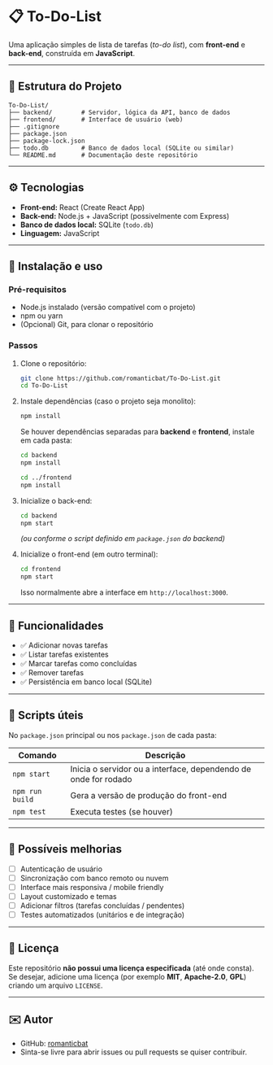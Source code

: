 # 📋 To-Do-List

Uma aplicação simples de lista de tarefas (*to-do list*), com **front-end** e **back-end**, construída em **JavaScript**.

---

## 🧰 Estrutura do Projeto

```
To-Do-List/
├── backend/        # Servidor, lógica da API, banco de dados
├── frontend/       # Interface de usuário (web)
├── .gitignore
├── package.json
├── package-lock.json
├── todo.db         # Banco de dados local (SQLite ou similar)
└── README.md       # Documentação deste repositório
```

---

## ⚙ Tecnologias

- **Front-end:** React (Create React App)  
- **Back-end:** Node.js + JavaScript (possivelmente com Express)  
- **Banco de dados local:** SQLite (`todo.db`)  
- **Linguagem:** JavaScript

---

## 🚀 Instalação e uso

### Pré-requisitos
- Node.js instalado (versão compatível com o projeto)  
- npm ou yarn  
- (Opcional) Git, para clonar o repositório

### Passos

1. Clone o repositório:
   ```bash
   git clone https://github.com/romanticbat/To-Do-List.git
   cd To-Do-List
   ```

2. Instale dependências (caso o projeto seja monolito):
   ```bash
   npm install
   ```

   Se houver dependências separadas para **backend** e **frontend**, instale em cada pasta:
   ```bash
   cd backend
   npm install

   cd ../frontend
   npm install
   ```

3. Inicialize o back-end:
   ```bash
   cd backend
   npm start
   ```
   *(ou conforme o script definido em `package.json` do backend)*

4. Inicialize o front-end (em outro terminal):
   ```bash
   cd frontend
   npm start
   ```
   Isso normalmente abre a interface em `http://localhost:3000`.

---

## 🧩 Funcionalidades

- ✅ Adicionar novas tarefas  
- ✅ Listar tarefas existentes  
- ✅ Marcar tarefas como concluídas  
- ✅ Remover tarefas  
- ✅ Persistência em banco local (SQLite)

---

## 📁 Scripts úteis

No `package.json` principal ou nos `package.json` de cada pasta:

| Comando         | Descrição                                                        |
|-----------------|------------------------------------------------------------------|
| `npm start`     | Inicia o servidor ou a interface, dependendo de onde for rodado  |
| `npm run build` | Gera a versão de produção do front-end                           |
| `npm test`      | Executa testes (se houver)                                       |

---

## 🔧 Possíveis melhorias

- [ ] Autenticação de usuário  
- [ ] Sincronização com banco remoto ou nuvem  
- [ ] Interface mais responsiva / mobile friendly  
- [ ] Layout customizado e temas  
- [ ] Adicionar filtros (tarefas concluídas / pendentes)  
- [ ] Testes automatizados (unitários e de integração)  

---

## 📜 Licença

Este repositório **não possui uma licença especificada** (até onde consta).  
Se desejar, adicione uma licença (por exemplo **MIT**, **Apache-2.0**, **GPL**) criando um arquivo `LICENSE`.

---

## ✉️ Autor

- GitHub: [romanticbat](https://github.com/romanticbat)  
- Sinta-se livre para abrir issues ou pull requests se quiser contribuir.
